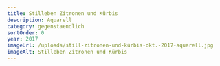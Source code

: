 ```yaml
---
title: Stilleben Zitronen und Kürbis
description: Aquarell
category: gegenstaendlich
sortOrder: 0
year: 2017
imageUrl: /uploads/still-zitronen-und-kürbis-okt.-2017-aquarell.jpg
imageAlt: Stilleben Zitronen und Kürbis
---
```


